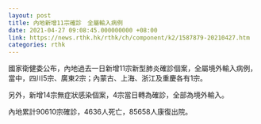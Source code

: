 ```yaml
---
layout: post
title: 內地新增11宗確診　全屬輸入病例
date: 2021-04-27 09:08:45.000000000 +08:00
link: https://news.rthk.hk/rthk/ch/component/k2/1587879-20210427.htm
categories: rthk
---
```


國家衛健委公布，內地過去一日新增11宗新型肺炎確診個案，全屬境外輸入病例，當中，四川5宗、廣東2宗；內蒙古、上海、浙江及重慶各有1宗。

另外，新增14宗無症狀感染個案，4宗當日轉為確診，全部為境外輸入。

內地累計90610宗確診，4636人死亡，85658人康復出院。
